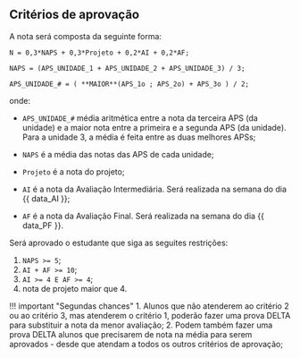 <style>
section.progress-section.show {
    width: 1024px;
}


section.progress-section.show iframe {
    width: 100%;
    height: 80vh;
}

</style>

## Critérios de aprovação

A nota será composta da seguinte forma:

```
N = 0,3*NAPS + 0,3*Projeto + 0,2*AI + 0,2*AF;

NAPS = (APS_UNIDADE_1 + APS_UNIDADE_2 + APS_UNIDADE_3) / 3;

APS_UNIDADE_# = ( **MAIOR**(APS_1o ; APS_2o) + APS_3o ) / 2;
```
onde:

* `APS_UNIDADE_#` média aritmética entre a nota da terceira APS (da unidade) e a maior nota entre a primeira e a segunda APS (da unidade). Para a unidade 3, a média é feita entre as duas melhores APSs;

* `NAPS` é a média das notas das APS de cada unidade;

* `Projeto` é a nota do projeto;

* `AI` é a nota da Avaliação Intermediária. Será realizada na semana do dia {{ data_AI }};

* `AF` é a nota da Avaliação Final. Será realizada na semana do dia {{ data_PF }}.

Será aprovado o estudante que siga as seguites restrições:

1. `NAPS >= 5`;
2. `AI + AF >= 10`;
3. `AI >= 4 E AF >= 4`;
4. nota de projeto maior que 4.

!!! important "Segundas chances"
    1. Alunos que não atenderem ao critério 2 ou ao critério 3, mas atenderem o critério 1, poderão fazer uma prova DELTA para substituir a nota da menor avaliação;
    2. Podem também fazer uma prova DELTA alunos que precisarem de nota na média para serem aprovados - desde que atendam a todos os outros critérios de aprovação;


